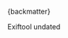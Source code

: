 
{backmatter}

<reference anchor="RIFF.tags" target="https://sno.phy.queensu.ca/~phil/exiftool/TagNames/RIFF.html">
  <front>
    <title>RIFF Tags</title>
    <author>
      <organization>Exiftool</organization>
    </author>
    <date>undated</date>
  </front>
</reference>
